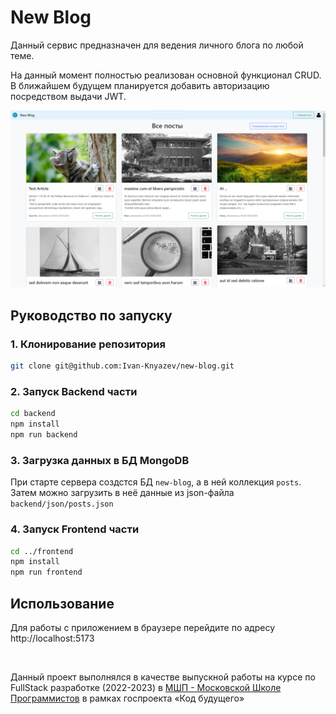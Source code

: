 # New Blog

Данный сервис предназначен для ведения личного блога по любой теме.

На данный момент полностью реализован основной функционал CRUD. В ближайшем будущем планируется добавить авторизацию посредством выдачи JWT.

![preview image](preview/preview.png)

## Руководство по запуску

### 1. Клонирование репозитория

```sh
git clone git@github.com:Ivan-Knyazev/new-blog.git
```

### 2. Запуск Backend части

```sh
cd backend
npm install
npm run backend
```

### 3. Загрузка данных в БД MongoDB

При старте сервера создстся БД `new-blog`, а в ней коллекция `posts`. Затем можно загрузить в неё данные из json-файла `backend/json/posts.json`

### 4. Запуск Frontend части

```sh
cd ../frontend
npm install
npm run frontend
```

## Использование

Для работы с приложением в браузере перейдите по адресу http://localhost:5173

<br/>

Данный проект выполнялся в качестве выпускной работы на курсе по FullStack разработке (2022-2023) в [МШП - Московской Школе Программистов](https://informatics.ru/) в рамках госпроекта «Код будущего»


<!-- ### Compile and Minify for Production

```sh
npm run build
``` -->
<!-- This project should help get you started developing with Vue 3 in Vite.

## Recommended IDE Setup

[VSCode](https://code.visualstudio.com/) + [Volar](https://marketplace.visualstudio.com/items?itemName=Vue.volar) (and disable Vetur) + [TypeScript Vue Plugin (Volar)](https://marketplace.visualstudio.com/items?itemName=Vue.vscode-typescript-vue-plugin).

## Customize configuration

See [Vite Configuration Reference](https://vitejs.dev/config/). -->
